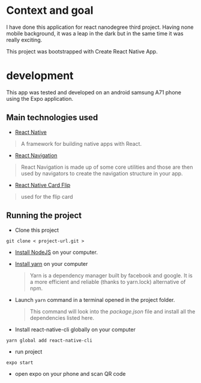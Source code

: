 # Context and goal

I have done this application for react nanodegree third project. Having none mobile background, it was a leap in the dark but in the same time it was really exciting.

This project was bootstrapped with Create React Native App.

# development

This app was tested and developed on an android samsung A71 phone using the Expo application.

## Main technologies used

- [React Native](https://github.com/facebook/react-native)

> A framework for building native apps with React.

- [React Navigation](https://reactnavigation.org/docs/getting-started/)

> React Navigation is made up of some core utilities and those are then used by navigators to create the navigation structure in your app.

- [React Native Card Flip](https://www.npmjs.com/package/react-native-card-flip)

> used for the flip card

## Running the project

- Clone this project

```
git clone < project-url.git >
```

- [Install NodeJS](https://nodejs.org/en/) on your computer.

- [Install yarn](https://yarnpkg.com/en/docs/install) on your computer

  > Yarn is a dependency manager built by facebook and google. It is a more efficient and reliable (thanks to yarn.lock) alternative of npm.

- Launch `yarn` command in a terminal opened in the project folder.

  > This command will look into the _package.json_ file and install all the dependencies listed here.

- Install react-native-cli globally on your computer

```
yarn global add react-native-cli
```

- run project

```
expo start
```

- open expo on your phone and scan QR code
